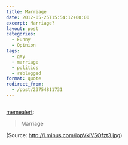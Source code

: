 ```yaml
---
title: Marriage
date: 2012-05-25T15:54:12+00:00
excerpt: Marriage?
layout: post
categories:
  - Funny
  - Opinion
tags:
  - gay
  - marriage
  - politics
  - reblogged
format: quote
redirect_from:
  - /post/23754811731
---
```


<a href="http://i.minus.com/iopVkiVSOfzt3.jpg" rel="attachment wp-att-17"><img class="alignnone size-full wp-image-17" src="https://cdn.craigmcn.ca/img/tumblr_m4kkkwk8vS1rvfaxeo1_1280.jpg" alt="" srcset="https://cdn.craigmcn.ca/img/tumblr_m4kkkwk8vS1rvfaxeo1_1280.jpg 630w, https://cdn.craigmcn.ca/img/tumblr_m4kkkwk8vS1rvfaxeo1_1280-300x95.jpg 300w, https://cdn.craigmcn.ca/img/tumblr_m4kkkwk8vS1rvfaxeo1_1280-500x159.jpg 500w" sizes="(max-width: 630px) 100vw, 630px" /></a>

[memealert](http://darkpun.com/post/23724955493/marriage):

> Marriage

<div class="attribution">
  (<span>Source:</span> <a href="http://i.minus.com/iopVkiVSOfzt3.jpg">http://i.minus.com/iopVkiVSOfzt3.jpg</a>)
</div>
